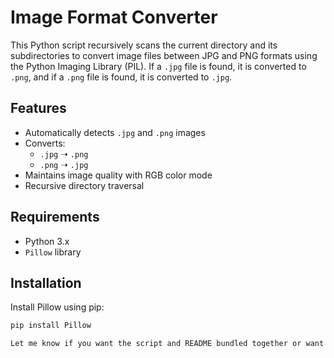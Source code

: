 # Image Format Converter

This Python script recursively scans the current directory and its subdirectories to convert image files between JPG and PNG formats using the Python Imaging Library (PIL). If a `.jpg` file is found, it is converted to `.png`, and if a `.png` file is found, it is converted to `.jpg`.

## Features

- Automatically detects `.jpg` and `.png` images
- Converts:
  - `.jpg` ➝ `.png`
  - `.png` ➝ `.jpg`
- Maintains image quality with RGB color mode
- Recursive directory traversal

## Requirements

- Python 3.x
- `Pillow` library

## Installation

Install Pillow using pip:

```bash
pip install Pillow

Let me know if you want the script and README bundled together or want to turn this into a GitHub-style project!



